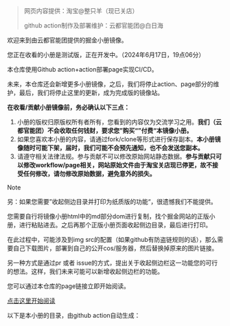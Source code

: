 >  网页内容提供：淘宝@整只羊（现已关店）
>
> github action制作及部署维护：云都官能团@白日海

欢迎来到由云都官能团提供的掘金小册镜像。


您正在收看的小册是测试版，正在开发中。（2024年6月17日，19点06分）

本仓库使用Github action+action部署page实现CI/CD。

未来，本仓库还会新增更多小册镜像，之后，我们将停止action、page部分的维护，最后，我们将停止这里的更新，成为完成版的镜像站。


**在收看/贡献小册镜像前，务必确认以下三点：**

1. 小册的版权归原版权所有者所有，您看到的内容仅为交流学习之用。**我们（云都官能团）不会收取任何钱财，要求您”购买“”付费“本镜像小册。**
2. 如果您喜欢本小册的内容，请通过fork/clone等形式进行保存副本。**本小册镜像随时可能下架，届时，我们可能不会预先通知，也不会发送您副本。**
3. 请遵守相关法律法规。参与贡献不可以修改原始网站静态数据。**参与贡献只可以修改workflow/page相关，网站原始文件由于淘宝关店现已停更，故不接受任何修改，请勿修改原始数据，避免意外的损失。**

>[!note]
> 另：如果您需要”收起侧边目录并打印为纸质版的功能“，很遗憾我们不能提供。
>
> 您需要自行将镜像小册html中的md部分dom进行复制，找个掘金网站的正版小册，进行粘贴进去。之后再那个正版小册页面收起侧边目录，最后进行打印。
>
> 在此过程中，可能涉及到img src的配置（如果github有防盗链规则的话），那么需要自己下载图片，部署到自己的公开cos/服务器，然后替换掉原来的图片链接。
>
> 另一种方式是通过pr 或者 issue的方式，提出关于收起侧边栏这一功能您的可行的想法。这样，我们未来可能可以新增收起侧边栏的功能。

您可以通过本仓库的page链接立即开始阅读。

[点击这里开始阅读](https://bairihai.github.io/Juejin-visResumeMook/)

以下是本小册的目录，由github action自动生成：
